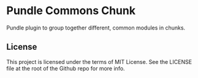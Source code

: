 # Pundle Commons Chunk

Pundle plugin to group together different, common modules in chunks.

## License

This project is licensed under the terms of MIT License. See the LICENSE file at the root of the Github repo for more info.
